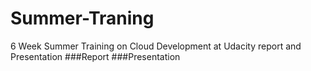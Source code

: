 # Summer-Traning
6 Week Summer Training on Cloud Development at Udacity report and Presentation
###Report
###Presentation
